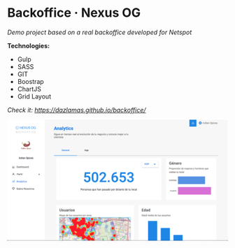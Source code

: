 # Backoffice · Nexus OG

*Demo project based on a real backoffice developed for Netspot*

**Technologies:**
- Gulp
- SASS
- GIT
- Boostrap
- ChartJS
- Grid Layout

*Check it: https://dazlamas.github.io/backoffice/*

![Screenshot](ex1.png)
